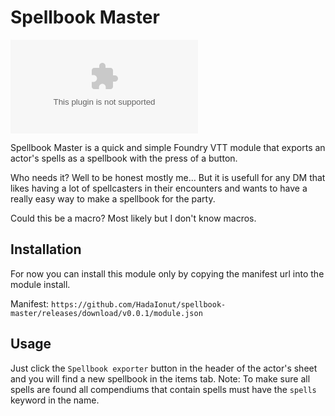 # Spellbook Master
![Downloads](https://img.shields.io/github/downloads/HadaIonut/spellbook-master/v1.0.0/spellbook-master.zip?style=flat-square)

Spellbook Master is a quick and simple Foundry VTT module that exports an actor's spells as a spellbook with the press of a button.

Who needs it? Well to be honest mostly me... But it is usefull for any DM that likes having a lot of spellcasters in their encounters and wants to have a really easy way to make a spellbook for the party.

Could this be a macro? Most likely but I don't know macros.

## Installation 

For now you can install this module only by copying the manifest url into the module install.

Manifest: ```https://github.com/HadaIonut/spellbook-master/releases/download/v0.0.1/module.json ```

## Usage

Just click the `Spellbook exporter` button in the header of the actor's sheet and you will find a new spellbook in the items tab.
Note: To make sure all spells are found all compendiums that contain spells must have the `spells` keyword in the name.
